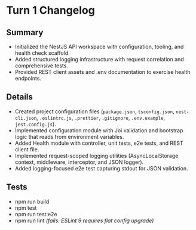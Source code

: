 # Turn 1 Changelog

## Summary
- Initialized the NestJS API workspace with configuration, tooling, and health check scaffold.
- Added structured logging infrastructure with request correlation and comprehensive tests.
- Provided REST client assets and .env documentation to exercise health endpoints.

## Details
- Created project configuration files (`package.json`, `tsconfig.json`, `nest-cli.json`, `.eslintrc.js`, `.prettier`, `.gitignore`, `.env.example`, `jest.config.js`).
- Implemented configuration module with Joi validation and bootstrap logic that reads from environment variables.
- Added Health module with controller, unit tests, e2e tests, and REST client file.
- Implemented request-scoped logging utilities (AsyncLocalStorage context, middleware, interceptor, and JSON logger).
- Added logging-focused e2e test capturing stdout for JSON validation.

## Tests
- npm run build
- npm test
- npm run test:e2e
- npm run lint *(fails: ESLint 9 requires flat config upgrade)*
